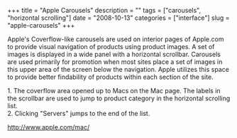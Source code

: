 +++
title = "Apple Carousels"
description = ""
tags = ["carousels", "horizontal scrolling"]
date = "2008-10-13"
categories = ["interface"]
slug = "apple-carousels"
+++


<p>Apple's Coverflow-like carousels are used on interior pages of Apple.com to provide visual navigation of products using product images. A set of images is displayed in a wide panel with a horizontal scrollbar. Carousels are used primarily for promotion when most sites place a set of images in this upper area of the screen below the navigation. Apple utilizes this space to provide better findability of products within each section of the site.</p>
<div id="screens-full" class="clear"><div class="caption">1. The coverflow area opened up to Macs on the Mac page. The labels in the scrollbar are used to jump to product category in the horizontal scrolling list.</div><div class="fullimg clear"><a href="http://media.konigi.com/interface/apple-coverflow-1.png" class="group" rel="group" title="1. The coverflow area opened up to Macs on the Mac page. The labels in the scrollbar are used to jum..."><img src="http://media.konigi.com/interface/apple-coverflow-1.png" alt="" class="img-responsive"></a></div></div><div id="screens-full" class="clear"><div class="caption">2. Clicking &quot;Servers&quot; jumps to the end of the list. </div><div class="fullimg clear"><a href="http://media.konigi.com/interface/apple-coverflow-2.png" class="group" rel="group" title="2. Clicking &quot;Servers&quot; jumps to the end of the list. "><img src="http://media.konigi.com/interface/apple-coverflow-2.png" alt="" class="img-responsive"></a></div></div>        
<p><a href="http://www.apple.com/mac/">http://www.apple.com/mac/</a></p>

